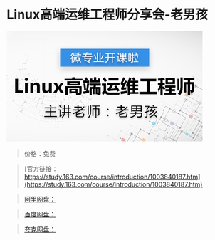 # Linux高端运维工程师分享会-老男孩

![img](../../../assets/study163/free/30B8DEFD0BDC1C104A61D54000CB7206.png)

> 价格：免费

> [官方链接：https://study.163.com/course/introduction/1003840187.htm](https://study.163.com/course/introduction/1003840187.htm)

> [阿里网盘：]()

> [百度网盘：]()

> [夸克网盘：]()
